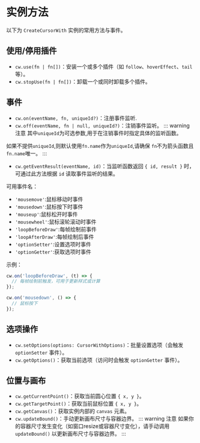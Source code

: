 # 实例方法

以下为 `CreateCursorWith` 实例的常用方法与事件。

## 使用/停用插件
- `cw.use(fn | fn[])`：安装一个或多个插件（如 `follow`、`hoverEffect`、`tail` 等）。
- `cw.stopUse(fn | fn[])`：卸载一个或同时卸载多个插件。

## 事件
- `cw.on(eventName, fn, uniqueId?)`：注册事件监听.
- `cw.off(eventName, fn | null, uniqueId?)`：注销事件监听。
::: warning 注意
其中`uniqueId`为可选参数,用于在注销事件时指定具体的监听函数。

如果不提供`uniqueId`,则默认使用`fn.name`作为`uniqueId`,请确保 `fn`不为箭头函数且`fn.name`唯一。
:::
- `cw.getEventResult(eventName, id)`：当监听函数返回 `{ id, result }` 时，可通过此方法根据 `id` 读取事件监听的结果。

可用事件名：
- `'mousemove'`:鼠标移动时事件
- `'mousedown'`:鼠标按下时事件
- `'mouseup'`:鼠标松开时事件
- `'mousewheel'`:鼠标滚轮滚动时事件
- `'loopBeforeDraw'`:每帧绘制前事件
- `'loopAfterDraw'`:每帧绘制后事件
- `'optionSetter'`:设置选项时事件
- `'optionGetter'`:获取选项时事件

示例：
```ts
cw.on('loopBeforeDraw', (t) => {
  // 每帧绘制前触发，可用于更新样式或计算
});

cw.on('mousedown', () => {
  // 鼠标按下
});
```

## 选项操作
- `cw.setOptions(options: CursorWithOptions)`：批量设置选项（会触发 `optionSetter` 事件）。
- `cw.getOptions()`：获取当前选项（访问时会触发 `optionGetter` 事件）。

## 位置与画布
- `cw.getCurrentPoint()`：获取当前圆心位置 `{ x, y }`。
- `cw.getTargetPoint()`：获取当前鼠标位置 `{ x, y }`。
- `cw.getCanvas()`：获取实例内部的 `canvas` 元素。
- `cw.updateBound()`：手动更新画布尺寸与容器边界。
::: warning 注意
如果你的容器尺寸发生变化（如窗口resize或容器尺寸变化），请手动调用 `updateBound()` 以更新画布尺寸与容器边界。
:::
